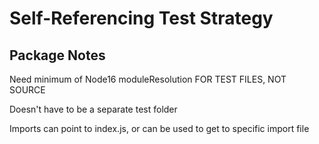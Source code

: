 # Self-Referencing Test Strategy

## Package Notes

Need minimum of Node16 moduleResolution FOR TEST FILES, NOT SOURCE

Doesn't have to be a separate test folder

Imports can point to index.js, or can be used to get to specific import file
